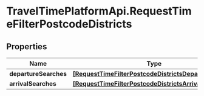 # TravelTimePlatformApi.RequestTimeFilterPostcodeDistricts

## Properties

Name | Type | Description | Notes
------------ | ------------- | ------------- | -------------
**departureSearches** | [**[RequestTimeFilterPostcodeDistrictsDepartureSearch]**](RequestTimeFilterPostcodeDistrictsDepartureSearch.md) |  | [optional] 
**arrivalSearches** | [**[RequestTimeFilterPostcodeDistrictsArrivalSearch]**](RequestTimeFilterPostcodeDistrictsArrivalSearch.md) |  | [optional] 


